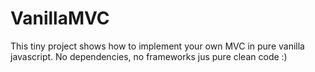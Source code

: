 # VanillaMVC

This tiny project shows how to implement your own MVC in pure vanilla javascript.
No dependencies, no frameworks jus pure clean code :)